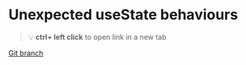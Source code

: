 # Unexpected useState behaviours 


> :bulb: **ctrl+ left click** to open link in a new tab 

[Git branch](https://github.com/codiku/react-native-introduction/tree/009-EN-state-strange-behaviours)
